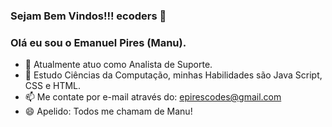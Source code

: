 ### Sejam Bem Vindos!!! ecoders 👋

### Olá eu sou o Emanuel Pires (Manu).

<!--
**epirescod/epirescod** is a ✨ _special_ ✨ repository because its `README.md` (this file) appears on your GitHub profile.

Here are some ideas to get you started:- -->

- 🔭 Atualmente atuo como Analista de Suporte.
- 🌱 Estudo Ciências da Computação, minhas Habilidades são Java Script, CSS e HTML. 
- 📫 Me contate por e-mail através do: epirescodes@gmail.com
- 😄 Apelido: Todos me chamam de Manu!
